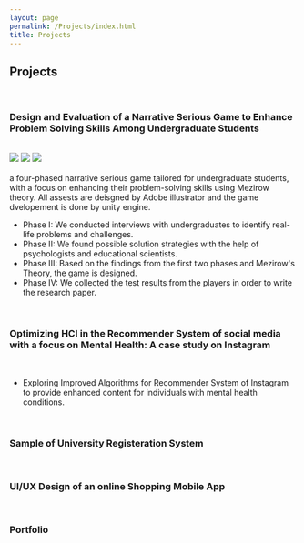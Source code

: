 ```yaml
---
layout: page
permalink: /Projects/index.html
title: Projects
---
```


## Projects
<br>

### Design and Evaluation of a Narrative Serious Game to Enhance Problem Solving Skills Among Undergraduate Students
<br>


<div class="third">
<img src="/images/prelection1.JPG">
<img src="/images/speech1.JPG">
<img src="/images/speech3.JPG">
</div>
<br>a four-phased narrative serious game tailored for undergraduate students, with a focus on enhancing their problem-solving skills using Mezirow theory. All assests are deisgned by Adobe illustrator and the game dvelopement is done by unity engine.

- Phase I: We conducted interviews with undergraduates to identify real-life problems and challenges.
- Phase II: We found possible solution strategies with the help of psychologists and educational scientists.
- Phase III: Based on the findings from the first two phases and Mezirow's Theory, the game is designed.
- Phase IV: We collected the test results from the players in order to write the research paper.
<br>

### Optimizing HCI in the Recommender System of social media with a focus on Mental Health: A case study on Instagram
<br>

- Exploring Improved Algorithms for Recommender System of Instagram to provide enhanced content for individuals with mental health conditions.
<br>

### Sample of University Registeration System
<br>


### UI/UX Design of an online Shopping Mobile App
<br>


### Portfolio
<br>



